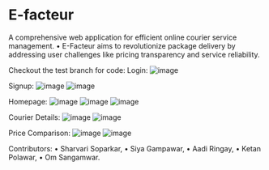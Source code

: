 # E-facteur
A comprehensive web application for efficient online courier service management.
•	E-Facteur aims to revolutionize package delivery by addressing user challenges like pricing transparency and service reliability.

Checkout the test branch for code:
Login:
![image](https://github.com/siyagampawar/E-facteur/assets/115725393/61926011-0b1f-4586-9830-6844606a67d0)

Signup:
![image](https://github.com/siyagampawar/E-facteur/assets/115725393/2c4d0902-39ec-4da1-9d15-91f7f8e883b1)
![image](https://github.com/siyagampawar/E-facteur/assets/115725393/7d67eed4-ff56-494f-8cb7-0240a8a6c958)

Homepage:
![image](https://github.com/siyagampawar/E-facteur/assets/115725393/6b615833-3276-4c70-a71a-bdf413ee6fcc)
![image](https://github.com/siyagampawar/E-facteur/assets/115725393/c12b63bb-c405-4882-a880-e86d02d5f767)
![image](https://github.com/siyagampawar/E-facteur/assets/115725393/ff809590-6073-49ff-b889-969dee8438d8)

Courier Details:
![image](https://github.com/siyagampawar/E-facteur/assets/115725393/fbadcaa0-ed82-40d3-9dd7-71a5fdeb4d7e)
![image](https://github.com/siyagampawar/E-facteur/assets/115725393/36887497-a134-4c31-9bd6-3f84213dce82)

Price Comparison:
![image](https://github.com/siyagampawar/E-facteur/assets/115725393/45cebf60-0ca3-4d89-9007-eb08066400be)
![image](https://github.com/siyagampawar/E-facteur/assets/115725393/744ff7a7-874a-4ed5-9af4-f9cd94a4e0cb)


Contributors:
•	Sharvari Soparkar,
•	Siya Gampawar,
•	Aadi Ringay,
•	Ketan Polawar,
•	Om Sangamwar.
